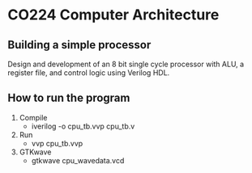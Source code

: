 # CO224 Computer Architecture
## Building a simple processor
Design and development of an 8 bit single cycle processor with ALU, a register file, and control logic using Verilog HDL.

## How to run the program
1. Compile
    - iverilog -o cpu_tb.vvp cpu_tb.v
2. Run
    - vvp cpu_tb.vvp
3. GTKwave
    - gtkwave cpu_wavedata.vcd
 
